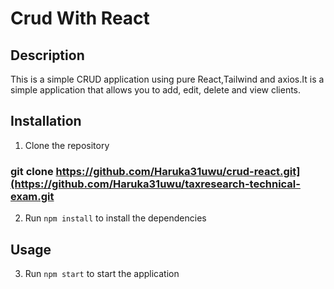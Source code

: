 # Crud With React 
## Description
This is a simple CRUD application using pure React,Tailwind and axios.It is a simple application that allows you to add, edit, delete and view clients.
## Installation
1. Clone the repository
### git clone https://github.com/Haruka31uwu/crud-react.git](https://github.com/Haruka31uwu/taxresearch-technical-exam.git
2. Run `npm install` to install the dependencies
## Usage
3. Run `npm start` to start the application
